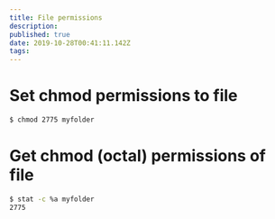 ```yaml
---
title: File permissions
description: 
published: true
date: 2019-10-28T00:41:11.142Z
tags: 
---
```


# Set chmod permissions to file


```sh
$ chmod 2775 myfolder
```

# Get chmod (octal) permissions of file


```sh
$ stat -c %a myfolder
2775

```


